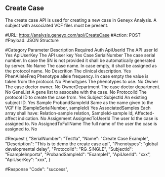 ## Create Case
The create case API is used for creating a new case in Geneyx Analysis. A subject with associated VCF files must be present. 

#URL:
https://analysis.geneyx.com/api/CreateCase
#Action:
POST
#Payload:
JSON Structure

#Category    Parameter            		Description              																					Required
Auth        ApiUserId            		The API user Id              																				Yes
            ApiUserKey           		The API user key             																				Yes
Case		SerialNumber		   		The case serial number. In case the SN is not provided it shall be automatically generated by server.		No 
			Name   						The case name. In case empty, it shall be assigned as the protocol name.       								No
			Descrition      			The clinical description.        																			Yes
			PhenAlleleFreq		   		Phenotype allele frequency. In case empty the value is taken from the protocol. 							No
			Phenotypes					The phenotypes to use. 																						No
			Owner						The case doctor owner. 																						No
			OwnerDepartment				The case doctor department.																					No
			GeneList					A gene list to assocaite with the case. 																	No
			ProtocolId					The protocol ID to create the case from. 																	Yes
Subject		SubjectId					An existing subject ID. 																					Yes
Sample		ProbandSampleId				Same as the name given to the VCF file (SampleSerialNumber, sampleId) 										Yes
			AssociatedSamples			Each array shall have: Relation-sample relation, SampleId-sample Id, Affected- affect indication. 			No
Assignment	AssignedToUserId			The user Id the case is assigned to. 																		No
			AssignedToFullName			The full name of the user the case is assigned to. 															No
			
			
#Request
{
  "SerialNumber": "Test1a",
  "Name": "Create Case Example",
  "Description": "This is to demo the create case api",
  "Phenotypes": "global developmental delay",
  "ProtocolId": "RG_SINGLE",
  "SubjectId": "ExampleImporta",
  "ProbandSampleId": "Example1",
  "ApiUserId": "xxx",
  "ApiUserKey": "xxx",
}

#Response
"Code": "success",